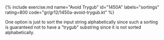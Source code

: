 {% include exercise.md name="Avoid Trygub" id="1450A" labels="sortings" rating=800 code="gr/gr12/1450a-avoid-trygub.kt" %}

One option is just to sort the input string alphabetically since such a sorting is guaranteed not to have a "trygub" substring since it is not sorted alphabetically.
